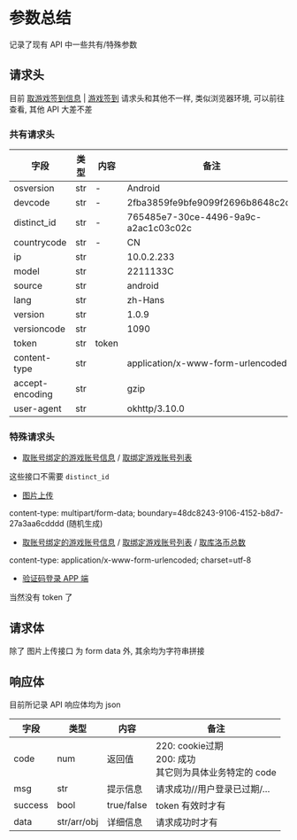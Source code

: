 # 参数总结

记录了现有 API 中一些共有/特殊参数

## 请求头

目前 [取游戏签到信息](typora://app/API/encourage/signIn/initSignIn.md) | [游戏签到](typora://app/API/encourage/signIn.md) 请求头和其他不一样, 类似浏览器环境, 可以前往查看, 其他 API 大差不差

### 共有请求头

| 字段            | 类型 | 内容  | 备注                                 |
| --------------- | ---- | ----- | ------------------------------------ |
| osversion       | str  | -     | Android                              |
| devcode         | str  | -     | 2fba3859fe9bfe9099f2696b8648c2c6     |
| distinct_id     | str  | -     | 765485e7-30ce-4496-9a9c-a2ac1c03c02c |
| countrycode     | str  | -     | CN                                   |
| ip              | str  |       | 10.0.2.233                           |
| model           | str  |       | 2211133C                             |
| source          | str  |       | android                              |
| lang            | str  |       | zh-Hans                              |
| version         | str  |       | 1.0.9                                |
| versioncode     | str  |       | 1090                                 |
| token           | str  | token |                                      |
| content-type    | str  |       | application/x-www-form-urlencoded    |
| accept-encoding | str  |       | gzip                                 |
| user-agent      | str  |       | okhttp/3.10.0                        |

### 特殊请求头

- [取账号绑定的游戏账号信息](/API/gamer/role/list.md) / [取绑定游戏账号列表](/API/user/role/findRoleList.md) 

这些接口不需要 `distinct_id` 

- [图片上传](/API/forum/uploadForumImg.md) 

content-type: multipart/form-data; boundary=48dc8243-9106-4152-b8d7-27a3aa6cdddd (随机生成)

- [取账号绑定的游戏账号信息](/API/gamer/role/list.md) / [取绑定游戏账号列表](/API/user/role/findRoleList.md) / [取库洛币总数](/API/encourage/gold/getTotalGold.md)

content-type: application/x-www-form-urlencoded; charset=utf-8

- [验证码登录 APP 端](/API/user/sdkLogin.md)

当然没有 token 了

## 请求体

除了 图片上传接口 为 form data 外, 其余均为字符串拼接

## 响应体

目前所记录 API 响应体均为 json

| 字段    | 类型        | 内容       | 备注                                                         |
| ------- | ----------- | ---------- | ------------------------------------------------------------ |
| code    | num         | 返回值     | 220: cookie过期<br />200: 成功<br />其它则为具体业务特定的 code |
| msg     | str         | 提示信息   | 请求成功//用户登录已过期/…                                   |
| success | bool        | true/false | token 有效时才有                                             |
| data    | str/arr/obj | 详细信息   | 请求成功时才有                                               |
